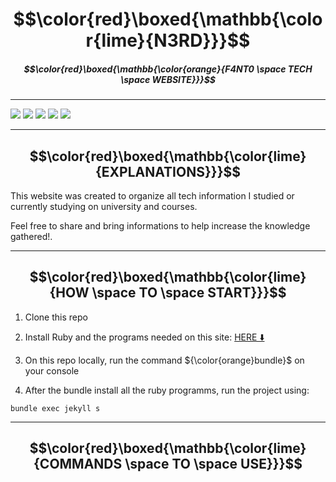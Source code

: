 # $$\color{red}\boxed{\mathbb{\color{lime}{N3RD}}}$$

##### $$\color{red}\boxed{\mathbb{\color{orange}{F4NT0 \space TECH \space WEBSITE}}}$$

---

![](https://img.shields.io/github/issues/F4NT0/N3RD?logo=github)
![](https://img.shields.io/github/forks/F4NT0/N3RD?color=yellow&label=Forks&logo=github)
![](https://img.shields.io/github/stars/F4NT0/N3RD?color=orange&label=Stars&logo=github)
![](https://img.shields.io/github/license/F4NT0/N3RD?color=purple&label=License&logo=github)
![](https://img.shields.io/badge/Website-Jekyll-red)

---

## $$\color{red}\boxed{\mathbb{\color{lime}{EXPLANATIONS}}}$$

This website was created to organize all tech information I studied or currently studying on university and courses.

Feel free to share and bring informations to help increase the knowledge gathered!.

---

## $$\color{red}\boxed{\mathbb{\color{lime}{HOW \space TO \space START}}}$$

1. Clone this repo

2. Install Ruby and the programs needed on this site: [HERE ⬇️](https://jekyllrb.com/docs/installation/)

3. On this repo locally, run the command ${\color{orange}bundle}$ on your console

4. After the bundle install all the ruby programms, run the project using:

```shell
bundle exec jekyll s
```

---

## $$\color{red}\boxed{\mathbb{\color{lime}{COMMANDS \space TO \space USE}}}$$

